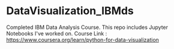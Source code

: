 # DataVisualization_IBMds
Completed IBM Data Analysis Course. This repo includes Jupyter Notebooks I've worked on. Course Link : https://www.coursera.org/learn/python-for-data-visualization
